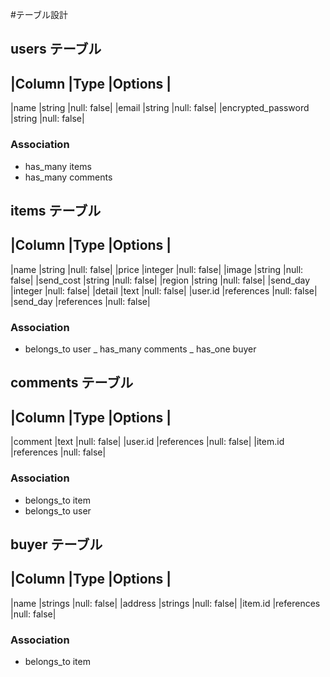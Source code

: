 #テーブル設計

## users テーブル

|Column              |Type       |Options    |
----------------------------------------------
|name                |string     |null: false|
|email               |string     |null: false|
|encrypted_password  |string     |null: false|

### Association
- has_many items
- has_many comments


## items テーブル
|Column              |Type       |Options    |
----------------------------------------------
|name                |string     |null: false|
|price               |integer    |null: false|
|image               |string     |null: false|
|send_cost           |string     |null: false|
|region              |string     |null: false|
|send_day            |integer    |null: false|
|detail              |text       |null: false|
|user.id             |references |null: false|
|send_day            |references |null: false|

### Association
- belongs_to user
_ has_many comments
_ has_one buyer


## comments テーブル

|Column              |Type       |Options    |
----------------------------------------------
|comment             |text       |null: false|
|user.id             |references |null: false|
|item.id             |references |null: false|

### Association
- belongs_to item
- belongs_to user


## buyer テーブル

|Column              |Type       |Options    |
----------------------------------------------
|name                |strings    |null: false|
|address             |strings    |null: false|
|item.id             |references |null: false|

### Association
- belongs_to item
